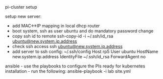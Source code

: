 pi-cluster setup

setup new server:
- add MAC<->IP mapping in local dhcp router
- boot system, ssh as user ubuntu and do mandatory password change
- copy ssh id to remote
   ssh-copy-id -i ~/.ssh/id_rsa ubuntu@new.system.ip.address
- check ssh access
   ssh ubuntu@new.system.ip.address
- add server to ssh config: ~/.ssh/config
Host rp5
    User ubuntu
    HostName new.system.ip.address
    IdentityFile ~/.ssh/id_rsa
    ForwardAgent no


ansible - use the playbooks to configure the PIs ready for kubernetes installation
        - run the following: ansible-playbook -i lab site.yml

